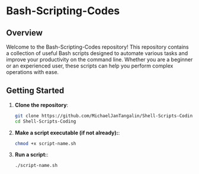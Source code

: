 # Bash-Scripting-Codes

## Overview
Welcome to the Bash-Scripting-Codes repository! This repository contains a collection of useful Bash scripts designed to automate various tasks and improve your productivity on the command line. Whether you are a beginner or an experienced user, these scripts can help you perform complex operations with ease.

## Getting Started

1. **Clone the repository**:
   ```bash
   git clone https://github.com/MichaelJanTangalin/Shell-Scripts-Coding.git
   cd Shell-Scripts-Coding

2. **Make a script executable (if not already):**:
   ```bash
   chmod +x script-name.sh

3. **Run a script:**:
   ```bash
   ./script-name.sh
